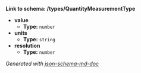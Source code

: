 <b id="typesquantitymeasurementtype">Link to schema: /types/QuantityMeasurementType</b>

 - <b id="#/types/QuantityMeasurementType/properties/value">value</b>
	 - **Type:** `number`
 - <b id="#/types/QuantityMeasurementType/properties/units">units</b>
	 - **Type:** `string`
 - <b id="#/types/QuantityMeasurementType/properties/resolution">resolution</b>
	 - **Type:** `number`

_Generated with [json-schema-md-doc](https://brianwendt.github.io/json-schema-md-doc/)_